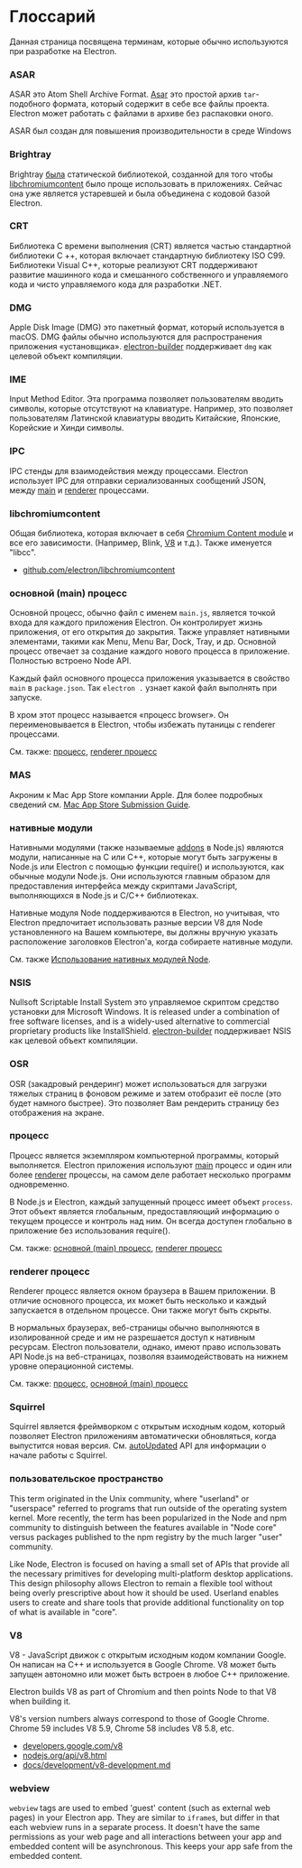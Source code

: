 # Глоссарий

Данная страница посвящена терминам, которые обычно используются при разработке на Electron.

### ASAR

ASAR это Atom Shell Archive Format. [Asar](https://github.com/electron/asar) это простой архив `tar`-подобного формата, который содержит в себе все файлы проекта. Electron может работать с файлами в архиве без распаковки оного.

ASAR был создан для повышения производительности в среде Windows

### Brightray

Brightray [была](https://github.com/electron-archive/brightray) статической библиотекой, созданной для того чтобы [libchromiumcontent](#libchromiumcontent) было проще использовать в приложениях. Сейчас она уже является устаревшей и была объединена с кодовой базой Electron.

### CRT

Библиотека C времени выполнения (CRT) является частью стандартной библиотеки C ++, которая включает стандартную библиотеку ISO C99. Библиотеки Visual C++, которые реализуют CRT поддерживают развитие машинного кода и смешанного собственного и управляемого кода и чисто управляемого кода для разработки .NET.

### DMG

Apple Disk Image (DMG) это пакетный формат, который используется в macOS. DMG файлы обычно используются для распространения приложения «установщика». [electron-builder](https://github.com/electron-userland/electron-builder) поддерживает `dmg` как целевой объект компиляции.

### IME

Input Method Editor. Эта программа позволяет пользователям вводить символы, которые отсутствуют на клавиатуре. Например, это позволяет пользователям Латинской клавиатуры вводить Китайские, Японские, Корейские и Хинди символы.

### IPC

IPC стенды для взаимодействия между процессами. Electron использует IPC для отправки сериализованных сообщений JSON, между [main](#main-process) и [renderer](#renderer-process) процессами.

### libchromiumcontent

Общая библиотека, которая включает в себя [Chromium Content module](https://www.chromium.org/developers/content-module) и все его зависимости. (Например, Blink, [V8](#v8) и т.д.). Также именуется "libcc".

- [github.com/electron/libchromiumcontent](https://github.com/electron/libchromiumcontent)

### основной (main) процесс

Основной процесс, обычно файл с именем `main.js`, является точкой входа для каждого приложения Electron. Он контролирует жизнь приложения, от его открытия до закрытия. Также управляет нативными элементами, такими как Menu, Menu Bar, Dock, Tray, и др. Основной процесс отвечает за создание каждого нового процесса в приложение. Полностью встроено Node API.

Каждый файл основного процесса приложения указывается в свойство `main` в `package.json`. Так `electron .` узнает какой файл выполнять при запуске.

В хром этот процесс называется «процесс browser». Он переименовывается в Electron, чтобы избежать путаницы с renderer процессами.

См. также: [процесс](#process), [renderer процесс](#renderer-process)

### MAS

Акроним к Mac App Store компании Apple. Для более подробных сведений см. [Mac App Store Submission Guide](tutorial/mac-app-store-submission-guide.md).

### нативные модули

Нативными модулями (также называемые [addons](https://nodejs.org/api/addons.html) в Node.js) являются модули, написанные на C или C++, которые могут быть загружены в Node.js или Electron с помощью функции require() и используются, как обычные модули Node.js. Они используются главным образом для предоставления интерфейса между скриптами JavaScript, выполняющихся в Node.js и C/C++ библиотеках.

Нативные модуля Node поддерживаются в Electron, но учитывая, что Electron предпочитает использовать разные версии V8 для Node установленного на Вашем компьютере, вы должны вручную указать расположение заголовков Electron'а, когда собираете нативные модули.

См. также [Использование нативных модулей Node](tutorial/using-native-node-modules.md).

### NSIS

Nullsoft Scriptable Install System это управляемое скриптом средство установки для Microsoft Windows. It is released under a combination of free software licenses, and is a widely-used alternative to commercial proprietary products like InstallShield. [electron-builder](https://github.com/electron-userland/electron-builder) поддерживает NSIS как целевой объект компиляции.

### OSR

OSR (закадровый рендеринг) может использоваться для загрузки тяжелых страниц в фоновом режиме и затем отобразит её после (это будет намного быстрее). Это позволяет Вам рендерить страницу без отображения на экране.

### процесс

Процесс является экземпляром компьютерной программы, который выполняется. Electron приложения используют [main](#main-process) процесс и один или более [renderer](#renderer-process) процессы, на самом деле работает несколько программ одновременно.

В Node.js и Electron, каждый запущенный процесс имеет объект `process`. Этот объект является глобальным, предоставляющий информацию о текущем процессе и контроль над ним. Он всегда доступен глобально в приложение без использования require().

См. также: [основной (main) процесс](#main-process), [renderer процесс](#renderer-process)

### renderer процесс

Renderer процесс является окном браузера в Вашем приложении. В отличие основного процесса, их может быть несколько и каждый запускается в отдельном процессе. Они также могут быть скрыты.

В нормальных браузерах, веб-страницы обычно выполняются в изолированной среде и им не разрешается доступ к нативным ресурсам. Electron пользователи, однако, имеют право использовать API Node.js на веб-страницах, позволяя взаимодействовать на нижнем уровне операционной системы.

См. также: [процесс](#process), [основной (main) процесс](#main-process)

### Squirrel

Squirrel является фреймворком с открытым исходным кодом, который позволяет Electron приложениям автоматически обновляться, когда выпустится новая версия. См. [autoUpdated](api/auto-updater.md) API для информации о начале работы с Squirrel.

### пользовательское пространство

This term originated in the Unix community, where "userland" or "userspace" referred to programs that run outside of the operating system kernel. More recently, the term has been popularized in the Node and npm community to distinguish between the features available in "Node core" versus packages published to the npm registry by the much larger "user" community.

Like Node, Electron is focused on having a small set of APIs that provide all the necessary primitives for developing multi-platform desktop applications. This design philosophy allows Electron to remain a flexible tool without being overly prescriptive about how it should be used. Userland enables users to create and share tools that provide additional functionality on top of what is available in "core".

### V8

V8 - JavaScript движок с открытым исходным кодом компании Google. Он написан на C++ и используется в Google Chrome. V8 может быть запущен автономно или может быть встроен в любое C++ приложение.

Electron builds V8 as part of Chromium and then points Node to that V8 when building it.

V8's version numbers always correspond to those of Google Chrome. Chrome 59 includes V8 5.9, Chrome 58 includes V8 5.8, etc.

- [developers.google.com/v8](https://developers.google.com/v8)
- [nodejs.org/api/v8.html](https://nodejs.org/api/v8.html)
- [docs/development/v8-development.md](development/v8-development.md)

### webview

`webview` tags are used to embed 'guest' content (such as external web pages) in your Electron app. They are similar to `iframe`s, but differ in that each webview runs in a separate process. It doesn't have the same permissions as your web page and all interactions between your app and embedded content will be asynchronous. This keeps your app safe from the embedded content.